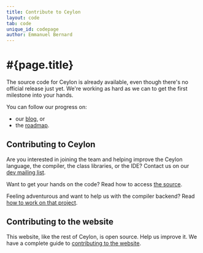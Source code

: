 ```yaml
---
title: Contribute to Ceylon  
layout: code
tab: code
unique_id: codepage
author: Emmanuel Bernard
---
```

# #{page.title}

The source code for Ceylon is already available, even though there's no 
official release just yet. We're working as hard as we can to get the first 
milestone into your hands.

You can follow our progress on:

* our [blog](/blog), or
* the [roadmap](/documentation/roadmap).

## Contributing to Ceylon

Are you interested in joining the team and helping improve the Ceylon language, 
the compiler, the class libraries, or the IDE? 
Contact us on our [dev mailing list](http://groups.google.com/group/ceylon-dev).

Want to get your hands on the code? Read how to access [the source](source).

Feeling adventurous and want to help us with the compiler backend? Read 
[how to work on that project](contribute).

## Contributing to the website

This website, like the rest of Ceylon, is open source. Help us improve it.
We have a complete guide to [contributing to the website](/code/website).
